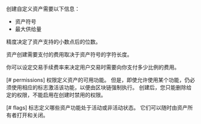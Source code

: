 
创建自定义资产需要以下信息：

* 资产符号
* 最大供给量

精度决定了资产支持的小数点后的位数。

资产创建需要支付的费用取决于资产符号的字符长度。

你可以设定交易手续费率来决定用户交易时需要向你支付多少比例的费用。

[# permissions]
权限定义资产的可用功能。 但是，即使允许使用某个功能，仍必须使用相应的标志激活该功能，以便由区块链强制执行。
创建后，您只能删除给定的权限，不能启用在创建时禁用的权限。

[# flags]
标志定义哪些资产功能处于活动或非活动状态。 它们可以随时由资产所有者打开和关闭。